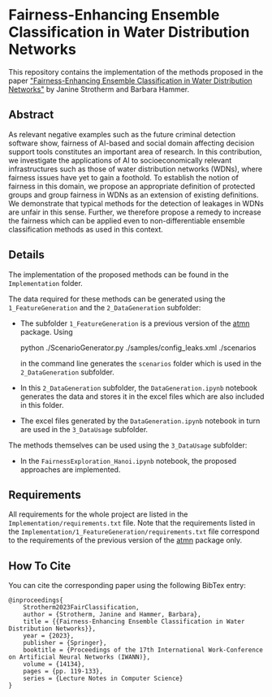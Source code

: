 # Fairness-Enhancing Ensemble Classification in Water Distribution Networks
This repository contains the implementation of the methods proposed in the paper ["Fairness-Enhancing Ensemble Classification in Water Distribution Networks"](Paper.pdf) by Janine Strotherm and Barbara Hammer.

## Abstract
As relevant negative examples such as the future criminal detection software show, fairness of AI-based and social domain affecting decision support tools constitutes an important area of research. In this contribution, we investigate the applications of AI to socioeconomically relevant infrastructures such as those of water distribution networks (WDNs), where fairness issues have yet to gain a foothold. To establish the notion of fairness in this domain, we propose an appropriate definition of protected groups and group fairness in WDNs as an extension of existing definitions. We demonstrate that typical methods for the detection of leakages in WDNs are unfair in this sense. Further, we therefore propose a remedy to increase the fairness which can be applied even to non-differentiable ensemble classification methods as used in this context.

## Details
The implementation of the proposed methods can be found in the `Implementation` folder. 

The data required for these methods can be generated using the `1_FeatureGeneration` and the `2_DataGeneration` subfolder:
-   The subfolder `1_FeatureGeneration` is a previous version of the [atmn](https://github.com/HammerLabML/atmn) package. Using 

    python ./ScenarioGenerator.py ./samples/config_leaks.xml ./scenarios

    in the command line generates the `scenarios` folder which is used in the `2_DataGeneration` subfolder. 
-   In this `2_DataGeneration` subfolder, the `DataGeneration.ipynb` notebook generates the data and stores it in the excel files which are also included in this folder. 
-   The excel files generated by the `DataGeneration.ipynb` notebook in turn are used in the `3_DataUsage` subfolder. 

The methods themselves can be used using the `3_DataUsage` subfolder:
-   In the `FairnessExploration_Hanoi.ipynb` notebook, the proposed approaches are implemented.

## Requirements
All requirements for the whole project are listed in the `Implementation/requirements.txt` file. Note that the requirements listed in the `Implementation/1_FeatureGeneration/requirements.txt` file correspond to the requirements of the previous version of the [atmn](https://github.com/HammerLabML/atmn) package only.

## How To Cite
You can cite the corresponding paper using the following BibTex entry:
```
@inproceedings{
    Strotherm2023FairClassification,
    author = {Strotherm, Janine and Hammer, Barbara},
    title = {{Fairness-Enhancing Ensemble Classification in Water Distribution Networks}},
    year = {2023},
    publisher = {Springer},
    booktitle = {Proceedings of the 17th International Work-Conference on Artificial Neural Networks (IWANN)},
    volume = {14134},
    pages = {pp. 119-133},
    series = {Lecture Notes in Computer Science}
}
```
